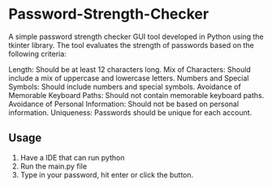 # Password-Strength-Checker

A simple password strength checker GUI tool developed in Python using the tkinter library. The tool evaluates the strength of passwords based on the following criteria:

Length: Should be at least 12 characters long.
Mix of Characters: Should include a mix of uppercase and lowercase letters.
Numbers and Special Symbols: Should include numbers and special symbols.
Avoidance of Memorable Keyboard Paths: Should not contain memorable keyboard paths.
Avoidance of Personal Information: Should not be based on personal information.
Uniqueness: Passwords should be unique for each account.

## Usage

1. Have a IDE that can run python
2. Run the main.py file
3. Type in your password, hit enter or click the button.
